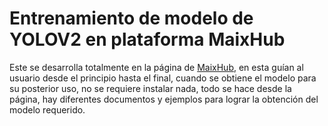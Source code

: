 # Entrenamiento de modelo de YOLOV2 en plataforma MaixHub

Este se desarrolla totalmente en la página de [MaixHub](https://maixhub.com/home), en esta guían al usuario desde el principio hasta el final, cuando se obtiene el modelo para su posterior uso, no se requiere instalar nada, todo se hace desde la página, hay diferentes documentos y ejemplos para lograr la obtención del modelo requerido.

